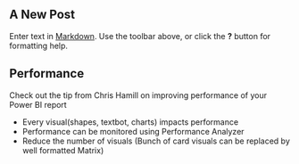 ## A New Post

Enter text in [Markdown](http://daringfireball.net/projects/markdown/). Use the toolbar above, or click the **?** button for formatting help.

## Performance
Check out the tip from Chris Hamill on improving performance of your Power BI report
- Every visual(shapes, textbot, charts) impacts performance
- Performance can be monitored using Performance Analyzer
- Reduce the number of visuals (Bunch of card visuals can be replaced by well formatted Matrix)
